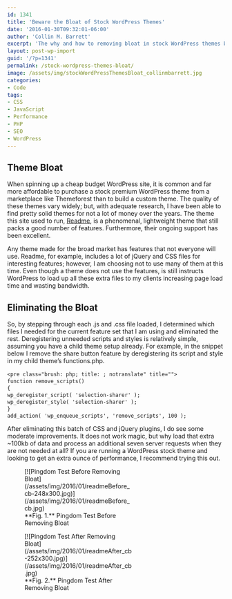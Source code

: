 ```yaml
---
id: 1341
title: 'Beware the Bloat of Stock WordPress Themes'
date: '2016-01-30T09:32:01-06:00'
author: 'Collin M. Barrett'
excerpt: 'The why and how to removing bloat in stock WordPress themes by deregistering unused scripts and styles.'
layout: post-wp-import
guid: '/?p=1341'
permalink: /stock-wordpress-themes-bloat/
image: /assets/img/stockWordPressThemesBloat_collinmbarrett.jpg
categories:
- Code
tags:
- CSS
- JavaScript
- Performance
- PHP
- SEO
- WordPress
---
```


## Theme Bloat

When spinning up a cheap budget WordPress site, it is common and far more affordable to purchase a stock premium
WordPress theme from a marketplace like Themeforest than to build a custom theme. The quality of these themes vary
widely; but, with adequate research, I have been able to find pretty solid themes for not a lot of money over the years.
The theme this site used to run,
[Readme](https://themeforest.net/item/readme-a-readable-wordpress-theme/9167043?ref=collinbarrett&clickthrough_id=1029644360&redirect_back=true
"Themeforest Affiliate Link"), is a phenomenal, lightweight theme that still packs a good number of features.
Furthermore, their ongoing support has been excellent.

Any theme made for the broad market has features that not everyone will use. Readme, for example, includes a lot of
jQuery and CSS files for interesting features; however, I am choosing not to use many of them at this time. Even though
a theme does not use the features, is still instructs WordPress to load up all these extra files to my clients
increasing page load time and wasting bandwidth.

## Eliminating the Bloat

So, by stepping through each .js and .css file loaded, I determined which files I needed for the current feature set
that I am using and eliminated the rest. Deregistering unneeded scripts and styles is relatively simple, assuming you
have a child theme setup already. For example, in the snippet below I remove the share button feature by deregistering
its script and style in my child theme’s functions.php.

```
<pre class="brush: php; title: ; notranslate" title="">
function remove_scripts()
{
wp_deregister_script( 'selection-sharer' );
wp_deregister_style( 'selection-sharer' );
}
add_action( 'wp_enqueue_scripts', 'remove_scripts', 100 );
```

After eliminating this batch of CSS and jQuery plugins, I do see some moderate improvements. It does not work magic, but why load that extra ~100kb of data and process an additional seven server requests when they are not needed at all? If you are running a WordPress stock theme and looking to get an extra ounce of performance, I recommend trying this out.

<figure aria-describedby="caption-attachment-1343" class="wp-caption aligncenter" id="attachment_1343" style="width: 248px">[![Pingdom Test Before Removing Bloat](/assets/img/2016/01/readmeBefore_cb-248x300.jpg)](/assets/img/2016/01/readmeBefore_cb.jpg)<figcaption class="wp-caption-text" id="caption-attachment-1343">**Fig. 1.** Pingdom Test Before Removing Bloat</figcaption></figure>

<figure aria-describedby="caption-attachment-1342" class="wp-caption aligncenter" id="attachment_1342" style="width: 252px">[![Pingdom Test After Removing Bloat](/assets/img/2016/01/readmeAfter_cb-252x300.jpg)](/assets/img/2016/01/readmeAfter_cb.jpg)<figcaption class="wp-caption-text" id="caption-attachment-1342">**Fig. 2.** Pingdom Test After Removing Bloat</figcaption></figure>